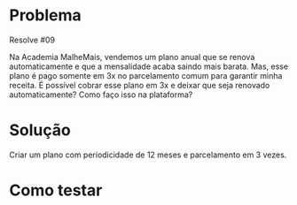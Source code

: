 # Problema
Resolve #09

Na Academia MalheMais, vendemos um plano anual que se renova automaticamente e que a mensalidade acaba saindo mais barata. Mas, esse plano é pago somente em 3x no parcelamento comum para garantir minha receita. É possível cobrar esse plano em 3x e deixar que seja renovado automaticamente? Como faço isso na plataforma?

# Solução
Criar um plano com periodicidade de 12 meses e parcelamento em 3 vezes.

# Como testar

